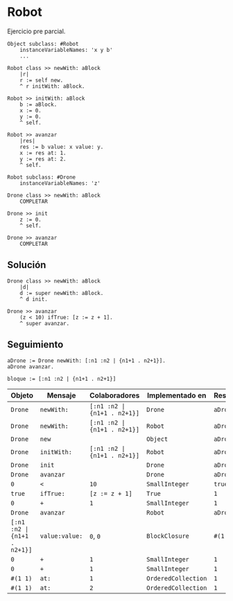 # Robot

Ejercicio pre parcial.

```smalltalk
Object subclass: #Robot
    instanceVariableNames: 'x y b'
    ...
```

```smalltalk
Robot class >> newWith: aBlock
    |r|
    r := self new.
    ^ r initWith: aBlock.
```

```smalltalk
Robot >> initWith: aBlock
    b := aBlock.
    x := 0.
    y := 0.
    ^ self.
```

```smalltalk
Robot >> avanzar
    |res|
    res := b value: x value: y.
    x := res at: 1.
    y := res at: 2.
    ^ self.
```

```smalltalk
Robot subclass: #Drone
    instanceVariableNames: 'z'
```

```smalltalk
Drone class >> newWith: aBlock
    COMPLETAR
```

```smalltalk
Drone >> init
    z := 0.
    ^ self.
```

```smalltalk
Drone >> avanzar
    COMPLETAR
```

## Solución

```smalltalk
Drone class >> newWith: aBlock
    |d|
    d := super newWith: aBlock.
    ^ d init.
```

```smalltalk
Drone >> avanzar
    (z < 10) ifTrue: [z := z + 1].
    ^ super avanzar.
```

## Seguimiento

```smalltalk
aDrone := Drone newWith: [:n1 :n2 | {n1+1 . n2+1}].
aDrone avanzar.
```

```
bloque := [:n1 :n2 | {n1+1 . n2+1}]
```

| Objeto | Mensaje | Colaboradores | Implementado en | Resultado |
|-|-|-|-|-
|`Drone`|`newWith:`|`[:n1 :n2 \| {n1+1 . n2+1}]`|`Drone`|`aDrone`|
|`Drone`|`newWith:`|`[:n1 :n2 \| {n1+1 . n2+1}]`|`Robot`|`aDrone`|
|`Drone`|`new`||`Object`|`aDrone`|
|`Drone`|`initWith:`|`[:n1 :n2 \| {n1+1 . n2+1}]`|`Robot`|`aDrone`|
|`Drone`|`init`||`Drone`|`aDrone`|
|`Drone`|`avanzar`||`Drone`|`aDrone`|
|`0`|`<`|`10`|`SmallInteger`|`true`|
|`true`|`ifTrue:`|`[z := z + 1]`|`True`|`1`|
|`0`|`+`|`1`|`SmallInteger`|`1`|
|`Drone`|`avanzar`||`Robot`|`aDrone`|
|`[:n1 :n2 \| {n1+1 . n2+1}]`|`value:value:`|`0`, `0`|`BlockClosure`|`#(1 1)`|
|`0`|`+`|`1`|`SmallInteger`|`1`|
|`0`|`+`|`1`|`SmallInteger`|`1`|
|`#(1 1)`|`at:`|`1`|`OrderedCollection`|`1`|
|`#(1 1)`|`at:`|`2`|`OrderedCollection`|`1`|
